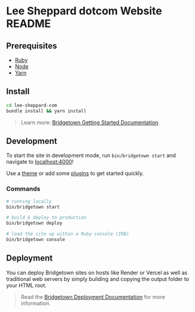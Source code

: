 # Lee Sheppard dotcom Website README

## Prerequisites

- [Ruby](https://www.ruby-lang.org/en/downloads/)
- [Node](https://nodejs.org)
- [Yarn](https://yarnpkg.com)

## Install

```sh
cd lee-sheppard-com
bundle install && yarn install
```

> Learn more: [Bridgetown Getting Started Documentation](https://www.bridgetownrb.com/docs/).

## Development

To start the site in development mode, run `bin/bridgetown start` and navigate to [localhost:4000](https://localhost:4000/)!

Use a [theme](https://github.com/topics/bridgetown-theme) or add some [plugins](https://www.bridgetownrb.com/plugins/) to get started quickly.

### Commands

```sh
# running locally
bin/bridgetown start

# build & deploy to production
bin/bridgetown deploy

# load the site up within a Ruby console (IRB)
bin/bridgetown console
```

## Deployment

You can deploy Bridgetown sites on hosts like Render or Vercel as well as traditional web servers by simply building and copying the output folder to your HTML root.

> Read the [Bridgetown Deployment Documentation](https://www.bridgetownrb.com/docs/deployment) for more information.
